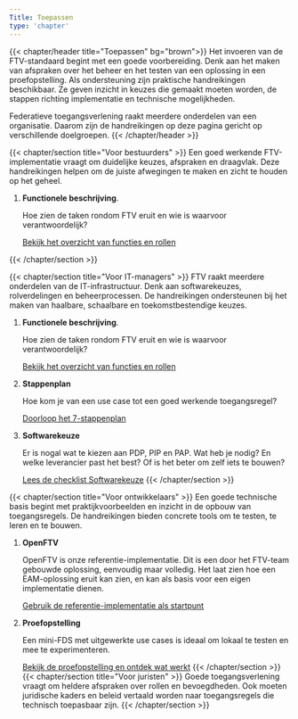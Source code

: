 ```yaml
---
Title: Toepassen
type: 'chapter'
---
```


{{< chapter/header title="Toepassen" bg="brown">}}
Het invoeren van de FTV-standaard begint met een goede voorbereiding. Denk aan het maken van afspraken over het beheer en het testen van een oplossing in een proefopstelling. Als ondersteuning zijn praktische handreikingen beschikbaar. Ze geven inzicht in keuzes die gemaakt moeten worden, de stappen richting implementatie en technische mogelijkheden.

Federatieve toegangsverlening raakt meerdere onderdelen van een organisatie. Daarom zijn de handreikingen op deze pagina gericht op verschillende doelgroepen.
{{< /chapter/header >}}

{{< chapter/section title="Voor bestuurders" >}}
Een goed werkende FTV-implementatie vraagt om duidelijke keuzes, afspraken en draagvlak. Deze handreikingen helpen om de juiste afwegingen te maken en zicht te houden op het geheel.

1. **Functionele beschrijving**.

   Hoe zien de taken rondom FTV eruit en wie is waarvoor verantwoordelijk?

   [Bekijk het overzicht van functies en rollen](functioneel)

{{< /chapter/section >}}

{{< chapter/section title="Voor IT-managers" >}}
FTV raakt meerdere onderdelen van de IT-infrastructuur. Denk aan softwarekeuzes, rolverdelingen en beheerprocessen. De handreikingen ondersteunen bij het maken van haalbare, schaalbare en toekomstbestendige keuzes.

1. **Functionele beschrijving**.

   Hoe zien de taken rondom FTV eruit en wie is waarvoor verantwoordelijk?

   [Bekijk het overzicht van functies en rollen](functioneel)

2. **Stappenplan**

   Hoe kom je van een use case tot een goed werkende toegangsregel?

   [Doorloop het 7-stappenplan](1.stappenplan)

3. **Softwarekeuze**

   Er is nogal wat te kiezen aan PDP, PIP en PAP. Wat heb je nodig? En welke leverancier past het best? Of is het beter om zelf iets te bouwen?

   [Lees de checklist Softwarekeuze](2.softwarekeus)
{{< /chapter/section >}}

{{< chapter/section title="Voor ontwikkelaars" >}}
Een goede technische basis begint met praktijkvoorbeelden en inzicht in de opbouw van toegangsregels. De handreikingen bieden concrete tools om te testen, te leren en te bouwen.

1. **OpenFTV**

   OpenFTV is onze referentie-implementatie. Dit is een door het FTV-team gebouwde oplossing, eenvoudig maar volledig. Het laat zien hoe een EAM-oplossing eruit kan zien, en kan als basis voor een eigen implementatie dienen.

   [Gebruik de referentie-implementatie als startpunt](3.referentieimplementatie)

4. **Proefopstelling**

   Een mini-FDS met uitgewerkte use cases is ideaal om lokaal te testen en mee te experimenteren.

   [Bekijk de proefopstelling en ontdek wat werkt](4.proefopstelling)
{{< /chapter/section >}}
{{< chapter/section title="Voor juristen" >}}
   Goede toegangsverlening vraagt om heldere afspraken over rollen en bevoegdheden. Ook moeten juridische kaders en beleid vertaald worden naar toegangsregels die technisch toepasbaar zijn.
{{< /chapter/section >}}